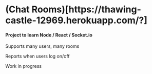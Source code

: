 <h1>(Chat Rooms)[https://thawing-castle-12969.herokuapp.com/?]
<h4>Project to learn Node / React / Socket.io</h4>
Supports many users, many rooms

Reports when users log on/off

Work in progress

